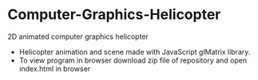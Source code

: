 # Computer-Graphics-Helicopter
2D animated computer graphics helicopter

* Helicopter animation and scene made with JavaScript glMatrix library.
* To view program in browser download zip file of repository and open index.html in browser
